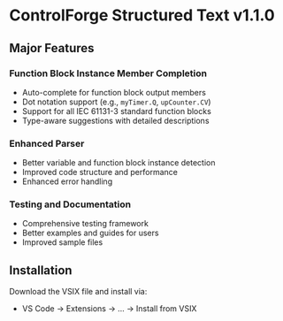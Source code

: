 # ControlForge Structured Text v1.1.0

## Major Features

### Function Block Instance Member Completion
- Auto-complete for function block output members
- Dot notation support (e.g., `myTimer.Q`, `upCounter.CV`) 
- Support for all IEC 61131-3 standard function blocks
- Type-aware suggestions with detailed descriptions

### Enhanced Parser
- Better variable and function block instance detection
- Improved code structure and performance
- Enhanced error handling

### Testing and Documentation
- Comprehensive testing framework
- Better examples and guides for users
- Improved sample files

## Installation
Download the VSIX file and install via:
- VS Code → Extensions → ... → Install from VSIX
